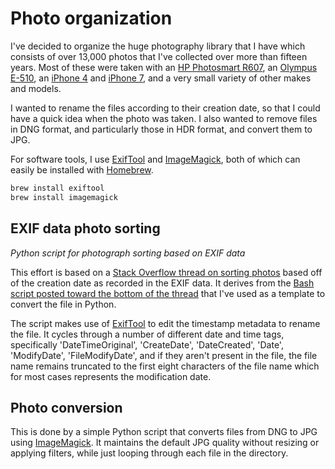# Photo organization

I've decided to organize the huge photography library that I have which consists of over 13,000 photos that I've collected over more than fifteen years. Most of these were taken with an [HP Photosmart R607](https://www.dpreview.com/products/hp/compacts/hp_r607), an [Olympus E-510](https://en.wikipedia.org/wiki/Olympus_E-510), an [iPhone 4](https://en.wikipedia.org/wiki/IPhone_4) and [iPhone 7](https://en.wikipedia.org/wiki/IPhone_7), and a very small variety of other makes and models.

I wanted to rename the files according to their creation date, so that I could have a quick idea when the photo was taken. I also wanted to remove files in DNG format, and particularly those in HDR format, and convert them to JPG. 

For software tools, I use [ExifTool](https://exiftool.org/) and [ImageMagick](https://imagemagick.org/), both of which can easily be installed with [Homebrew](https://brew.sh).

```bash
brew install exiftool
brew install imagemagick
```

## EXIF data photo sorting

_Python script for photograph sorting based on EXIF data_

This effort is based on a [Stack Overflow thread on sorting photos](https://stackoverflow.com/questions/32062159/how-retrieve-the-creation-date-of-photos-with-a-script) based off of the creation date as recorded in the EXIF data. It derives from the [Bash script posted toward the bottom of the thread](https://stackoverflow.com/a/56896194) that I've used as a template to convert the file in Python.

The script makes use of [ExifTool](https://exiftool.org/) to edit the timestamp metadata to rename the file. It cycles through a number of different date and time tags, specifically 'DateTimeOriginal', 'CreateDate', 'DateCreated', 'Date', 'ModifyDate', 'FileModifyDate', and if they aren't present in the file, the file name remains truncated to the first eight characters of the file name which for most cases represents the modification date.

## Photo conversion

This is done by a simple Python script that converts files from DNG to JPG using [ImageMagick](https://imagemagick.org/). It maintains the default JPG quality without resizing or applying filters, while just looping through each file in the directory. 
